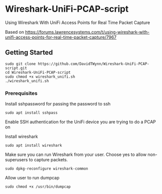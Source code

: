 # Wireshark-UniFi-PCAP-script
Using Wireshark With UniFi Access Points for Real Time Packet Capture

Based on https://forums.lawrencesystems.com/t/using-wireshark-with-unifi-access-points-for-real-time-packet-capture/7967


## Getting Started

```
sudo git clone https://github.com/DavidTWynn/Wireshark-UniFi-PCAP-script.git
cd Wireshark-UniFi-PCAP-script
sudo chmod +x wireshark_unifi.sh
./wireshark_unifi.sh
```

### Prerequisites

Install sshpassword for passing the password to ssh
```
sudo apt install sshpass
```

Enable SSH authentication for the UniFi device you are trying to do a PCAP on

Install wireshark
```
sudo apt install wireshark
```

Make sure you can run Wireshark from your user.
Choose yes to allow non-superusers to capture packets.
```
sudo dpkg-reconfigure wireshark-common
```

Allow user to run dumpcap
```
sudo chmod +x /usr/bin/dumpcap
```
